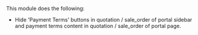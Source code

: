 This module does the following:

- Hide 'Payment Terms' buttons in quotation / sale_order of portal
  sidebar and payment terms content in quotation / sale_order of portal
  page.
